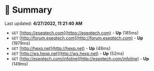 # 📖 Summary
Last updated: **4/27/2022, 11:21:40 AM**

- `GET` [https://eseqtech.com](https://eseqtech.com) - **Up** (185ms)
- `GET` [http://forum.eseqtech.com](http://forum.eseqtech.com) - **Up** (1979ms)
- `GET` [http://hexp.net](http://hexp.net) - **Up** (48ms)
- `GET` [http://ws.hexp.net](http://ws.hexp.net) - **Up** (52ms)
- `GET` [http://eseqtech.com/infoline](http://eseqtech.com/infoline) - **Up** (149ms)

